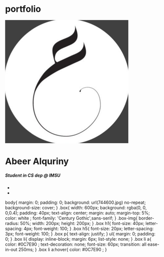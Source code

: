 # portfolio


<!DOCTYPE html>
<html>
  <head>
    <meta charset="utf-8">
    <script src="https://use.fontawesome.com/d1341f9b7a.js"></script>
    <link rel="stylesheet" href="style.css">
    <title>Personal WebSite</title>
  </head>
  <body>
<div class="box">
  <img src="dPqnC2u5_400x400.jpg" alt="" class="box-img">
  <h1> Abeer Alquriny</h1>
<h5>  Student in CS dep @ IMSU </h5>
<ul>
<li><a href="https://twitter.com/sq_abeer"><i class="fa fa-twitter-square" aria-hidden="true"></i></a></li>
<li><a href="mailto:abeeralquriny@gmail.com"/><i class="fa fa-google-plus-square" aria-hidden="true"></i></a></li>
</ul>
</div>
</body>
</html>


body{
  margin: 0;
  padding: 0;
  background: url(744600.jpg) no-repeat;
  background-size: cover;
}
.box{
  width: 600px;
  background: rgba(0, 0, 0,0.4);
  padding: 40px;
  text-align: center;
  margin: auto;
  margin-top: 5%;
  color: white ;
  font-family: 'Century Gothic',sans-serif;
}
.box-img{
  border-radius: 50%;
  width: 200px;
  height: 200px;
}
.box h1{
  font-size: 40px;
  letter-spacing: 4px;
  font-weight: 100;
}
.box h5{
  font-size: 20px;
  letter-spacing: 3px;
  font-weight: 100;
}
.box p{
  text-align: justify;
}
ul{
  margin: 0;
  padding: 0;
}
.box li{
  display: inline-block;
  margin: 6px;
  list-style: none;
}
.box li a{
  color: #0C7E90  ;
  text-decoration: none;
  font-size: 60px;
  transition: all ease-in-out 250ms;
}
.box li a:hover{
  color: #0C7E90  ;
}
